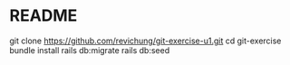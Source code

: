 # README

git clone https://github.com/revichung/git-exercise-u1.git
cd git-exercise
bundle install
rails db:migrate
rails db:seed

